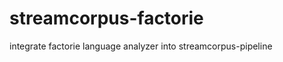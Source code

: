 streamcorpus-factorie
=====================

integrate factorie language analyzer into streamcorpus-pipeline
